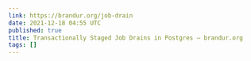 ```yaml
---
link: https://brandur.org/job-drain
date: 2021-12-18 04:55 UTC
published: true
title: Transactionally Staged Job Drains in Postgres — brandur.org
tags: []
---
```



